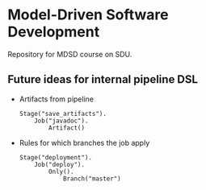 # Model-Driven Software Development
Repository for MDSD course on SDU.

## Future ideas for internal pipeline DSL
- Artifacts from pipeline
    ```
    Stage("save_artifacts").
        Job("javadoc").
            Artifact()
    
    ```

- Rules for which branches the job apply
    ```
    Stage("deployment").
        Job("deploy").
            Only().
                Branch("master")
    ```
